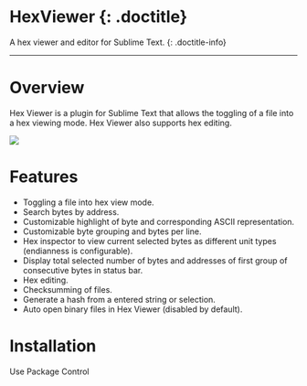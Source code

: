 # HexViewer {: .doctitle}
A hex viewer and editor for Sublime Text.
{: .doctitle-info}

---

# Overview
Hex Viewer is a plugin for Sublime Text that allows the toggling of a file into a hex viewing mode.  Hex Viewer also supports hex editing.

<img src="http://dl.dropbox.com/u/342698/HexViewer/preview.png" border="0"/>

# Features
- Toggling a file into hex view mode.
- Search bytes by address.
- Customizable highlight of byte and corresponding ASCII representation.
- Customizable byte grouping and bytes per line.
- Hex inspector to view current selected bytes as different unit types (endianness is configurable).
- Display total selected number of bytes and addresses of first group of consecutive bytes in status bar.
- Hex editing.
- Checksumming of files.
- Generate a hash from a entered string or selection.
- Auto open binary files in Hex Viewer (disabled by default).

# Installation
Use Package Control
